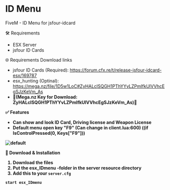 # ID Menu
FiveM - ID Menu for jsfour-idcard

🛠 Requirements
- ESX Server
- jsfour ID Cards

🌐 Requirements Download links
- jsfour ID Cards (Required): https://forum.cfx.re/t/release-jsfour-idcard-esx/169787
- esx_hunting (Optinal): https://mega.nz/file/1D5w1LoC#ZyHALclSQGH1PThYYvLZPmIfkUlVVhcEgSJzKeVm_As
- 🔑<b>(Mega.nz Key for Download: ZyHALclSQGH1PThYYvLZPmIfkUlVVhcEgSJzKeVm_As)<b>🔑

✅ Features
- Can show and look ID Card, Driving license and Weapon License
- Default menu open key "F9" (Can change in client.lua:600) ((if IsControlPressed(0, Keys["F9"]))

![default](https://i.imgur.com/nAjwkOt.png)

🔧 Download & Installation
1. Download the files
2. Put the esx_IDmenu -folder in the server resource directory
3. Add this to your ```server.cfg```
````
start esx_IDmenu
````
